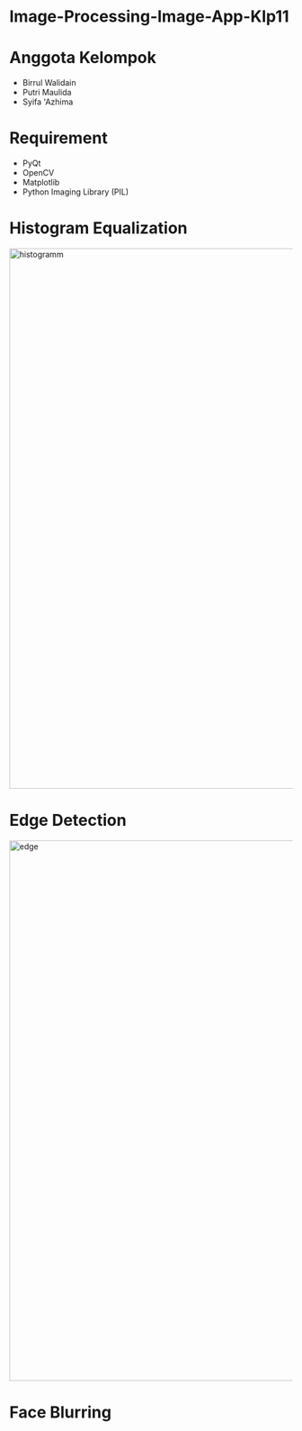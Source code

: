 # Image-Processing-Image-App-Klp11

# Anggota Kelompok

* Birrul Walidain
* Putri Maulida
* Syifa 'Azhima

# Requirement
* PyQt
* OpenCV
* Matplotlib
* Python Imaging Library (PIL)

# Histogram Equalization

<img width="960" alt="histogramm" src="https://github.com/birrulwalidain09/Image-Processing-App-Klp11/assets/84619047/42716a43-df1d-4559-8ecd-f227653f54d3">

# Edge Detection

<img width="960" alt="edge" src="https://github.com/birrulwalidain09/Image-Processing-App-Klp11/assets/84619047/09f9995b-95b4-4d65-ba15-04c2bfcb1811">

# Face Blurring









